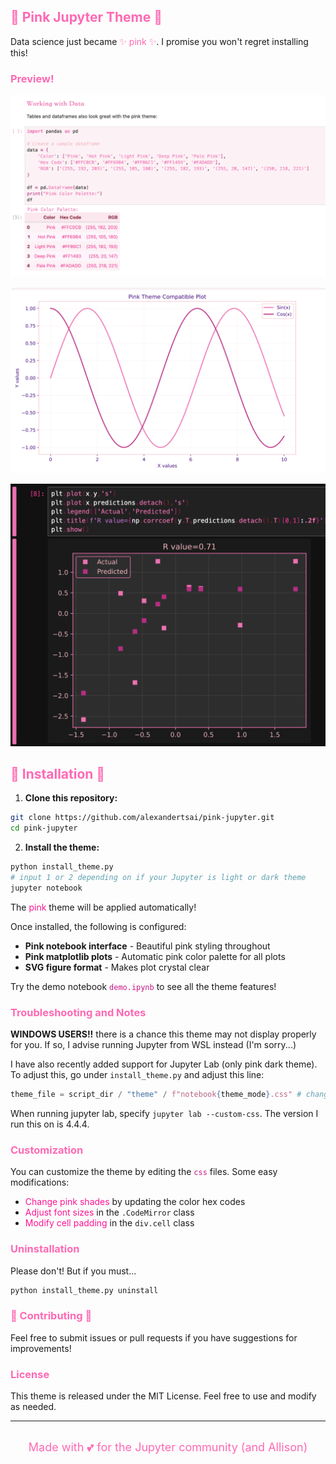 ## <span style="color: #FF69B4;">🌸 Pink Jupyter Theme 🌸</span>

Data science just became <span style="color: #FF69B4;"> ✨ pink ✨</span>. I promise you won't regret installing this!

### <span style="color: #FF69B4;">Preview!</span>
![preview image](/preview_images/preview1.png)

![preview image](/preview_images/preview2.png)

![preview image](/preview_images/preview3.png)
## <span style="color: #FF69B4;">🎀 Installation 🎀</span>


1. **Clone this repository:**
```bash
git clone https://github.com/alexandertsai/pink-jupyter.git
cd pink-jupyter
```

2. **Install the theme:**

```bash
python install_theme.py
# input 1 or 2 depending on if your Jupyter is light or dark theme
jupyter notebook
```

The <span style="color: #FF1493;">pink</span> theme will be applied automatically!


Once installed, the following is configured:

- **Pink notebook interface** - Beautiful pink styling throughout
- **Pink matplotlib plots** - Automatic pink color palette for all plots
- **SVG figure format** - Makes plot crystal clear

Try the demo notebook <span style="color: #C71585;">`demo.ipynb`</span> to see all the theme features!

### <span style="color: #FF69B4;">Troubleshooting and Notes</span>

**WINDOWS USERS!!** there is a chance this theme may not display properly for you. If so, I advise running Jupyter from WSL instead (I'm sorry...)

I have also recently added support for Jupyter Lab (only pink dark theme). To adjust this, go under `install_theme.py` and adjust this line:
```python
theme_file = script_dir / "theme" / f"notebook{theme_mode}.css" # change "notebook" to lab".
```
When running jupyter lab, specify `jupyter lab --custom-css`. The version I run this on is 4.4.4.
### <span style="color: #FF69B4;">Customization</span>

You can customize the theme by editing the <span style="color: #C71585;">`css`</span> files. Some easy modifications:

- <span style="color: #FF1493;">Change pink shades</span> by updating the color hex codes
- <span style="color: #FF1493;">Adjust font sizes</span> in the `.CodeMirror` class  
- <span style="color: #FF1493;">Modify cell padding</span> in the `div.cell` class

### <span style="color: #FF69B4;">Uninstallation</span>

Please don't! But if you must...

```bash
python install_theme.py uninstall
```

### <span style="color: #FF69B4;">💞 Contributing 💞</span>

Feel free to submit issues or pull requests if you have suggestions for improvements!

### <span style="color: #FF69B4;">License</span>

This theme is released under the MIT License. Feel free to use and modify as needed.

---
<br>
<div align="center">
  <span style="color: #FF69B4; font-size: 18px;">Made with 💕 for the Jupyter community (and Allison)</span>
</div>
